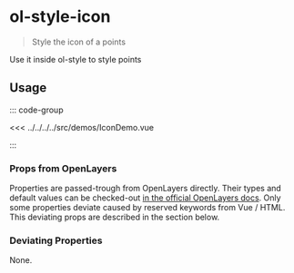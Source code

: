 # ol-style-icon

> Style the icon of a points

Use it inside ol-style to style points

<script setup>
import IconDemo from "@demos/IconDemo.vue"
</script>

<ClientOnly>
<IconDemo />
</ClientOnly>

## Usage

::: code-group

<<< ../../../../src/demos/IconDemo.vue

:::

### Props from OpenLayers

Properties are passed-trough from OpenLayers directly.
Their types and default values can be checked-out [in the official OpenLayers docs](https://openlayers.org/en/latest/apidoc/module-ol_style_Icon-Icon.html).
Only some properties deviate caused by reserved keywords from Vue / HTML.
This deviating props are described in the section below.

### Deviating Properties

None.
